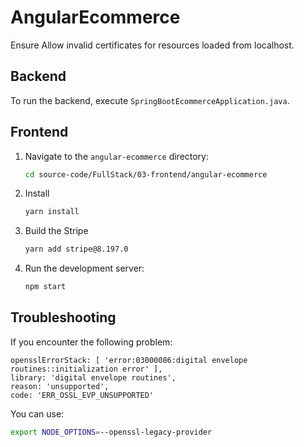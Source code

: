 # AngularEcommerce

Ensure Allow invalid certificates for resources loaded from localhost.

## Backend

To run the backend, execute `SpringBootEcommerceApplication.java`.

## Frontend
1. Navigate to the `angular-ecommerce` directory:
   
   ```bash
   cd source-code/FullStack/03-frontend/angular-ecommerce
   ```

2. Install
   ```bash
   yarn install
   ```

3. Build the Stripe
   ```bash
   yarn add stripe@8.197.0
   ```

4. Run the development server:
   ```bash
   npm start
   ```

## Troubleshooting
If you encounter the following problem:
```
opensslErrorStack: [ 'error:03000086:digital envelope routines::initialization error' ],
library: 'digital envelope routines',
reason: 'unsupported',
code: 'ERR_OSSL_EVP_UNSUPPORTED'
```
You can use:
```bash
export NODE_OPTIONS=--openssl-legacy-provider
```


